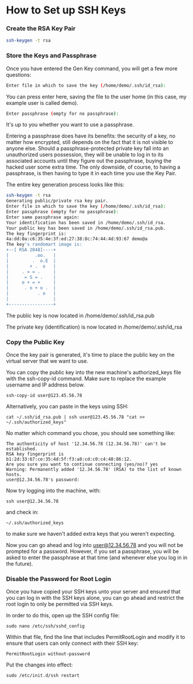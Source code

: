 # How to Set up SSH Keys
### Create the RSA Key Pair

```bash
ssh-keygen -t rsa
```

### Store the Keys and Passphrase
Once you have entered the Gen Key command, you will get a few more questions:

```bash
Enter file in which to save the key (/home/demo/.ssh/id_rsa):
```

You can press enter here, saving the file to the user home (in this case, my example user is called demo).

```bash
Enter passphrase (empty for no passphrase):
```

It's up to you whether you want to use a passphrase. 

Entering a passphrase does have its benefits: the security of a key, no matter how encrypted, still depends on the fact that it is not visible to anyone else. Should a passphrase-protected private key fall into an unauthorized users possession, they will be unable to log in to its associated accounts until they figure out the passphrase, buying the hacked user some extra time. The only downside, of course, to having a passphrase, is then having to type it in each time you use the Key Pair. 

The entire key generation process looks like this:

```bash
ssh-keygen -t rsa
Generating public/private rsa key pair.
Enter file in which to save the key (/home/demo/.ssh/id_rsa): 
Enter passphrase (empty for no passphrase): 
Enter same passphrase again: 
Your identification has been saved in /home/demo/.ssh/id_rsa.
Your public key has been saved in /home/demo/.ssh/id_rsa.pub.
The key fingerprint is:
4a:dd:0a:c6:35:4e:3f:ed:27:38:8c:74:44:4d:93:67 demo@a
The key's randomart image is:
+--[ RSA 2048]----+
|          .oo.   |
|         .  o.E  |
|        + .  o   |
|     . = = .     |
|      = S = .    |
|     o + = +     |
|      . o + o .  |
|           . o   |
|                 |
+-----------------+
```

The public key is now located in /home/demo/.ssh/id_rsa.pub 

The private key (identification) is now located in /home/demo/.ssh/id_rsa 

### Copy the Public Key
Once the key pair is generated, it's time to place the public key on the virtual server that we want to use. 

You can copy the public key into the new machine's authorized_keys file with the ssh-copy-id command. Make sure 
to replace the example username and IP address below.

```
ssh-copy-id user@123.45.56.78
```

Alternatively, you can paste in the keys using SSH:

```
cat ~/.ssh/id_rsa.pub | ssh user@123.45.56.78 "cat >> ~/.ssh/authorized_keys"
```

No matter which command you chose, you should see something like:

```
The authenticity of host '12.34.56.78 (12.34.56.78)' can't be established.
RSA key fingerprint is b1:2d:33:67:ce:35:4d:5f:f3:a8:cd:c0:c4:48:86:12.
Are you sure you want to continue connecting (yes/no)? yes
Warning: Permanently added '12.34.56.78' (RSA) to the list of known hosts.
user@12.34.56.78's password:
```
 
Now try logging into the machine, with:

```
ssh user@12.34.56.78
```

and check in:

```
~/.ssh/authorized_keys
```

to make sure we haven't added extra keys that you weren't expecting.

Now you can go ahead and log into user@12.34.56.78 and you will not be prompted for a password. However, if you set a passphrase, you will be asked to enter the passphrase at that time (and whenever else you log in in the future).

### Disable the Password for Root Login

Once you have copied your SSH keys unto your server and ensured that you can log in with the SSH keys alone, you can go ahead and restrict the root login to only be permitted via SSH keys.

In order to do this, open up the SSH config file:

```
sudo nano /etc/ssh/sshd_config
```

Within that file, find the line that includes PermitRootLogin and modify it to ensure that users can only connect with their SSH key:

```
PermitRootLogin without-password
```

Put the changes into effect:

```
sudo /etc/init.d/ssh restart
```
